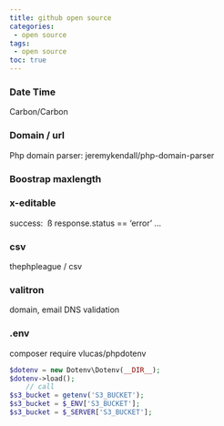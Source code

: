 ```yaml
---
title: github open source
categories: 
 - open source
tags: 
 - open source
toc: true
---
```


### Date Time

Carbon/Carbon

### Domain / url

Php domain parser:  jeremykendall/php-domain-parser

### Boostrap maxlength

### x-editable

success:  ß response.status == ‘error’ …

### csv

thephpleague / csv

### valitron

domain, email DNS validation

### .env

composer require vlucas/phpdotenv

```php
$dotenv = new Dotenv\Dotenv(__DIR__);
$dotenv->load();
	// call
$s3_bucket = getenv('S3_BUCKET');
$s3_bucket = $_ENV['S3_BUCKET'];
$s3_bucket = $_SERVER['S3_BUCKET'];
```

